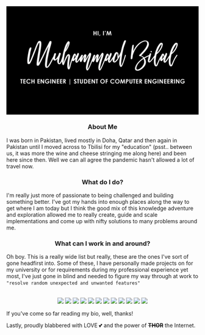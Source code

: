 <img src="https://github.com/bilalmotiwala/bilalmotiwala/blob/main/blob/master/assets/Heading.gif" align="center" />

<h3 align="center">About Me</h3>

I was born in Pakistan, lived mostly in Doha, Qatar and then again in Pakistan until I moved across to Tbilisi for my "education" (psst.. between us, it was more the wine and cheese stringing me along here) and been here since then. Well we can all agree the pandemic hasn't allowed a lot of travel now.

<h3 align="center">What do I do?</h3>

I'm really just more of passionate to being challenged and building something better. I've got my hands into enough places along the way to get where I am today but I think the good mix of this knowledge adventure and exploration allowed me to really create, guide and scale implementations and come up with nifty solutions to many problems around me.

<h3 align="center">What can I work in and around?</h3>

Oh boy. This is a really wide list but really, these are the ones I've sort of gone headfirst into. Some of these, I have personally made projects on for my university or for requirements during my professional experience yet most, I've just gone in blind and needed to figure my way through at work to `"resolve random unexpected and unwanted features"`

<br/>

<div align="center">
  <img src="https://cdn.jsdelivr.net/gh/devicons/devicon/icons/c/c-original.svg" style="width: 10%"/> <img src="https://cdn.jsdelivr.net/gh/devicons/devicon/icons/cplusplus/cplusplus-original.svg" style="width: 10%"/> <img src="https://cdn.jsdelivr.net/gh/devicons/devicon/icons/csharp/csharp-original.svg" style="width: 10%"/> <img src="https://cdn.jsdelivr.net/gh/devicons/devicon/icons/css3/css3-original-wordmark.svg" style="width: 10%"/> <img src="https://cdn.jsdelivr.net/gh/devicons/devicon/icons/html5/html5-original-wordmark.svg" style="width: 10%"/> <img src="https://cdn.jsdelivr.net/gh/devicons/devicon/icons/javascript/javascript-original.svg" style="width: 10%"/> <img src="https://cdn.jsdelivr.net/gh/devicons/devicon/icons/jquery/jquery-original-wordmark.svg" style="width: 10%"/> <img src="https://cdn.jsdelivr.net/gh/devicons/devicon/icons/jupyter/jupyter-original-wordmark.svg" style="width: 10%"/> <img src="https://cdn.jsdelivr.net/gh/devicons/devicon/icons/nodejs/nodejs-original-wordmark.svg" style="width: 10%"/> <img src="https://cdn.jsdelivr.net/gh/devicons/devicon/icons/numpy/numpy-original-wordmark.svg" style="width: 10%"/> <img src="https://cdn.jsdelivr.net/gh/devicons/devicon/icons/pandas/pandas-original-wordmark.svg" style="width: 10%"/> <img src="https://cdn.jsdelivr.net/gh/devicons/devicon/icons/python/python-original.svg" style="width: 10%"/>

</div>

If you've come so far reading my bio, well, thanks!

Lastly, proudly blabbered with LOVE 💕 and the power of **~~THOR~~** the Internet.
